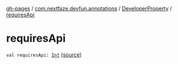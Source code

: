 [gh-pages](../../index.md) / [com.nextfaze.devfun.annotations](../index.md) / [DeveloperProperty](index.md) / [requiresApi](./requires-api.md)

# requiresApi

`val requiresApi: `[`Int`](https://kotlinlang.org/api/latest/jvm/stdlib/kotlin/-int/index.html) [(source)](https://github.com/NextFaze/dev-fun/tree/master/devfun-annotations/src/main/java/com/nextfaze/devfun/annotations/Properties.kt#L35)